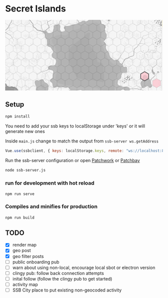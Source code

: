# Secret Islands

![preview](https://raw.githubusercontent.com/dangerousbeans/secret-islands/master/island.png)

## Setup
```sh
npm install
```

You need to add your ssb keys to localStorage under 'keys' or it will generate new ones

Inside `main.js` change to match the output from `ssb-server ws.getAddress`

```javascript
Vue.use(ssbclient, { keys: localStorage.keys, remote: "ws://localhost:8989~shs:TXKFQehlyoSn8UJAIVP/k2BjFINC591MlBC2e2d24mA=" })
```

Run the ssb-server configuration or open [Patchwork](https://github.com/ssbc/patchwork) or [Patchbay](https://github.com/ssbc/patchbay)

```sh
node ssb-server.js
```

### run for development with hot reload
```
npm run serve
```

### Compiles and minifies for production
```
npm run build
```


## TODO

- [x] render map
- [x] geo post
- [x] geo filter posts
- [ ] public onboarding pub
- [ ] warn about using non-local, encourage local sbot or electron version
- [ ] clingy pub: follow back connection attempts
- [ ] inital follow (follow the clingy pub to get started)
- [ ] activity map
- [ ] SSB City place to put existing non-geocoded activity
